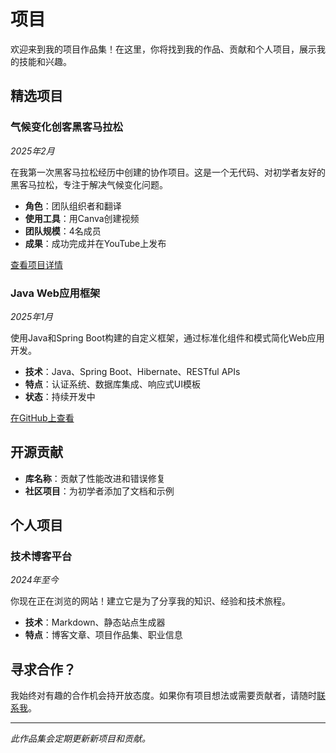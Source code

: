 # 项目

欢迎来到我的项目作品集！在这里，你将找到我的作品、贡献和个人项目，展示我的技能和兴趣。

## 精选项目

### 气候变化创客黑客马拉松
*2025年2月*

在我第一次黑客马拉松经历中创建的协作项目。这是一个无代码、对初学者友好的黑客马拉松，专注于解决气候变化问题。

- **角色**：团队组织者和翻译
- **使用工具**：用Canva创建视频
- **团队规模**：4名成员
- **成果**：成功完成并在YouTube上发布

[查看项目详情](/blog/zh/my-first-hackathon.md)

### Java Web应用框架
*2025年1月*

使用Java和Spring Boot构建的自定义框架，通过标准化组件和模式简化Web应用开发。

- **技术**：Java、Spring Boot、Hibernate、RESTful APIs
- **特点**：认证系统、数据库集成、响应式UI模板
- **状态**：持续开发中

[在GitHub上查看](#) <!-- 在可用时添加你的实际GitHub链接 -->

## 开源贡献

- **库名称**：贡献了性能改进和错误修复
- **社区项目**：为初学者添加了文档和示例

## 个人项目

### 技术博客平台
*2024年至今*

你现在正在浏览的网站！建立它是为了分享我的知识、经验和技术旅程。

- **技术**：Markdown、静态站点生成器
- **特点**：博客文章、项目作品集、职业信息

## 寻求合作？

我始终对有趣的合作机会持开放态度。如果你有项目想法或需要贡献者，请随时[联系我](mailto:liweisu59@gmail.com)。

---

*此作品集会定期更新新项目和贡献。* 